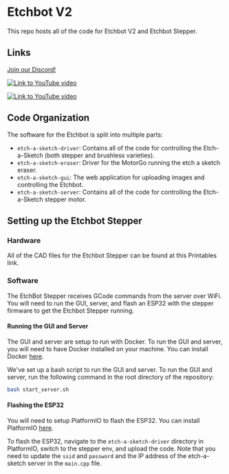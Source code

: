 # Etchbot V2

This repo hosts all of the code for Etchbot V2 and Etchbot Stepper.

## Links

[Join our Discord!](https://discord.gg/exDWKb4kwd)

[![Link to YouTube video](https://img.youtube.com/vi/GoBqf2Dr3V8/0.jpg)](https://www.youtube.com/watch?v=GoBqf2Dr3V8)

[![Link to YouTube video](https://img.youtube.com/vi/iQhhutAanu0/0.jpg)](https://www.youtube.com/watch?v=iQhhutAanu0)





## Code Organization

The software for the Etchbot is split into multiple parts:
* `etch-a-sketch-driver`: Contains all of the code for controlling the Etch-a-Sketch (both stepper and brushless varieties).
* `etch-a-sketch-eraser`: Driver for the MotorGo running the etch a sketch eraser.
* `etch-a-sketch-gui`: The web application for uploading images and controlling the Etchbot.
* `etch-a-sketch-server`: Contains all of the code for controlling the Etch-a-Sketch stepper motor.

## Setting up the Etchbot Stepper
### Hardware
All of the CAD files for the Etchbot Stepper can be found at this Printables link.

### Software

The EtchBot Stepper receives GCode commands from the server over WiFi. You will need to run the GUI, server, and flash an ESP32 with the stepper firmware to get the Etchbot Stepper running.

#### Running the GUI and Server
The GUI and server are setup to run with Docker. To run the GUI and server, you will need to have Docker installed on your machine. You can install Docker [here](https://docs.docker.com/get-docker/).

We've set up a bash script to run the GUI and server. To run the GUI and server, run the following command in the root directory of the repository:

```bash
bash start_server.sh
```

#### Flashing the ESP32
You will need to setup PlatformIO to flash the ESP32. You can install PlatformIO [here](https://platformio.org/install/cli).

To flash the ESP32, navigate to the `etch-a-sketch-driver` directory in PlatformIO, switch to the stepper env, and upload the code. Note that you need to update the `ssid` and `password` and the IP address of the etch-a-sketch server in the `main.cpp` file.

